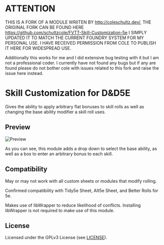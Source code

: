 # ATTENTION

THIS IS A FORK OF A MODULE WRIITEN BY http://coleschultz.dev/, THE ORIGINAL FORK CAN BE FOUND HERE https://github.com/schultzcole/FVTT-Skill-Customization-5e I SIMPLY UPDATED IT TO MATCH THE CURRENT FOUNDRY SYSTEM FOR MY PERSONAL USE. I HAVE RECEIVED PERMISSION FROM COLE TO PUBLISH IT HERE FOR WIDESPREAD USE.

Additionally this works for me and I did extensive bug testing with it but I am not a professional coder. I currently have not found any bugs but if any are found please do not bother cole with issues related to this fork and raise the issue here instead.

# Skill Customization for D&D5E

Gives the ability to apply arbitrary flat bonuses to skill rolls as well as changing the base ability modifier a skill roll uses.

## Preview

![Preview](preview.jpg)

As you can see, this module adds a drop down to select the base ability, as well as a box to enter an arbitrary bonus to each skill.

## Compatibility

May or may not work with all custom sheets or modules that modify rolling.

Confirmed compatibility with Tidy5e Sheet, Alt5e Sheet, and Better Rolls for 5e.

Makes use of libWrapper to reduce likelihood of conflicts. Installing libWrapper is not required to make use of this module.

## License

Licensed under the GPLv3 License (see [LICENSE](LICENSE)).

